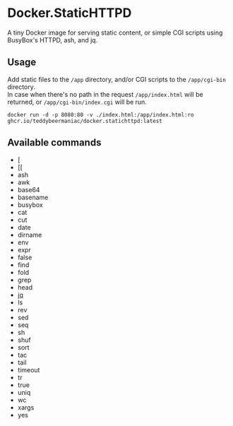# Docker.StaticHTTPD
A tiny Docker image for serving static content, or simple CGI scripts using BusyBox's HTTPD, ash, and jq.

## Usage
Add static files to the `/app` directory, and/or CGI scripts to the `/app/cgi-bin` directory.\
In case when there's no path in the request `/app/index.html` will be returned, or `/app/cgi-bin/index.cgi` will be run.
```
docker run -d -p 8080:80 -v ./index.html:/app/index.html:ro ghcr.io/teddybeermaniac/docker.statichttpd:latest
```

## Available commands
* \[
* \[\[
* ash
* awk
* base64
* basename
* busybox
* cat
* cut
* date
* dirname
* env
* expr
* false
* find
* fold
* grep
* head
* [jq]
* ls
* rev
* sed
* seq
* sh
* shuf
* sort
* tac
* tail
* timeout
* tr
* true
* uniq
* wc
* xargs
* yes

[jq]: https://jqlang.github.io/jq/
